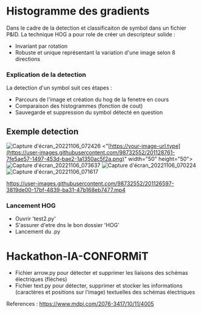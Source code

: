 
# Histogramme des gradients #
Dans le cadre de la detection et classificaiton de symbol dans un fichier P&ID.
La technique HOG a pour role de créer un descripteur solide :
- Invariant par rotation
- Robuste et unique représentant la variation d'une image selon 8 directions

### Explication de la detection ###
La detection d'un symbol suit ces étapes :
- Parcours de l'image et création du hog de la fenetre en cours
- Comparaison des histogrammes (fonction de cout)
- Sauvegarde et suppression du symbol détecté en question

## Exemple detection #
![Capture d'écran_20221106_072426](https://user-images.githubusercontent.com/98732552/201128761-7fe5ae57-1497-453d-bae2-1a1350ac5f2a.png)
<"[https://your-image-url.type](https://user-images.githubusercontent.com/98732552/201128761-7fe5ae57-1497-453d-bae2-1a1350ac5f2a.png)" width="50" height="50">
![Capture d'écran_20221106_073637](https://user-images.githubusercontent.com/98732552/201128806-e59049e0-6da5-4852-bac1-eb64696d41b6.png)
![Capture d'écran_20221106_070224](https://user-images.githubusercontent.com/98732552/201128917-fa240868-3427-4f33-b2c7-021a282a0a1d.png)
![Capture d'écran_20221106_071617](https://user-images.githubusercontent.com/98732552/201128997-af69d8c6-9c1a-4bf5-b4a6-a270ad0da92f.png)

https://user-images.githubusercontent.com/98732552/201126597-3819de00-17bf-4839-ba31-47b168eb7477.mp4


### Lancement HOG ###
- Ouvrir 'test2.py'
- S'assurer d'etre dns le bon dossier 'HOG'
- Lancement du .py



# Hackathon-IA-CONFORMiT
- Fichier arrow.py pour détecter et supprimer les liaisons des schémas électriques (flèches)
- Fichier text.py pour détecter, supprimer et stocker les informations (caractères et positions sur l'image) textuelles des schémas électriques



References :
https://www.mdpi.com/2076-3417/10/11/4005

